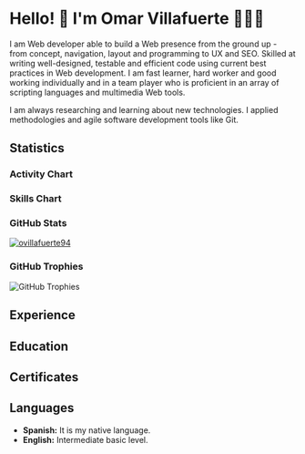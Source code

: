 # Hello! 👋 I'm Omar Villafuerte 👨🏻‍💻

<codersrank-summary username="ovillafuerte94"></codersrank-summary>

I am Web developer able to build a Web presence from the ground up - from concept, navigation, layout and programming to UX and SEO. Skilled at writing well-designed, testable and efficient code using current best practices in Web development. I am fast learner, hard worker and good working individually and in a team player who is proficient in an array of scripting languages and multimedia Web tools.

I am always researching and learning about new technologies. I applied methodologies and agile software development tools like Git.

## Statistics

### Activity Chart

<codersrank-activity username="ovillafuerte94" legend tooltip labels></codersrank-activity>

### Skills Chart

<codersrank-skills-chart username="ovillafuerte94" legend tooltip labels></codersrank-skills-chart>

### GitHub Stats

<a href="https://github.com/ovillafuerte94" target="_blanck">
    <img class="img-fluid" src="https://github-readme-stats.vercel.app/api?username=ovillafuerte94&count_private=true&show_icons=true&title_color=72a0a8&text_color=72a0a8&icon_color=72a0a8" alt="ovillafuerte94" />
</a>

### GitHub Trophies

![GitHub Trophies](https://github-profile-trophy.vercel.app/?username=ovillafuerte94&column=3)

## Experience

<codersrank-work-experience username="ovillafuerte94"></codersrank-work-experience>

## Education

<codersrank-education username="ovillafuerte94" certificates="false" grid style="--grid-columns:2"></codersrank-education>

## Certificates

<codersrank-education username="ovillafuerte94" education="false" grid style="--grid-columns:3"></codersrank-education>

## Languages

- **Spanish:** It is my native language.
- **English:** Intermediate basic level.

<script src="https://unpkg.com/@codersrank/summary@0.9.9/codersrank-summary.min.js"></script>
<script src="https://unpkg.com/@codersrank/activity@0.9.7/codersrank-activity.min.js"></script>
<script src="https://unpkg.com/@codersrank/skills-chart@0.9.10/codersrank-skills-chart.min.js"></script>
<script src="https://unpkg.com/@codersrank/education@0.9.10/codersrank-education.min.js"></script>
<script src="https://unpkg.com/@codersrank/work-experience@0.9.5/codersrank-work-experience.min.js"></script>
